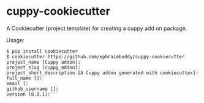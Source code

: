 # cuppy-cookiecutter

A Cookiecutter (project template) for creating a cuppy add on package.

Usage:
```
$ pip install cookiecutter
$ cookiecutter https://github.com/ephraimbuddy/cuppy-cookiecutter
project_name [Cuppy addon]: 
project_slug [cuppy_addon]: 
project_short_description [A Cuppy addon generated with cookiecutter]: 
full_name []: 
email [: 
github_username []:
version [0.0.1]:```
